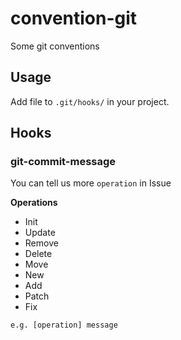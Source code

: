 # convention-git

Some git conventions

## Usage

Add file to `.git/hooks/` in your project.

## Hooks

### git-commit-message

You can tell us more `operation` in Issue

**Operations**

- Init
- Update
- Remove
- Delete
- Move
- New
- Add
- Patch
- Fix

```shell
e.g. [operation] message
```
